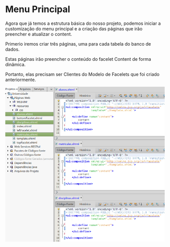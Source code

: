 # Menu Principal

Agora que já temos a estrutura básica do nosso projeto, podemos iniciar a customização do menu principal e a criação das páginas que irão preencher e atualizar o content.

Primerio iremos criar três páginas, uma para cada tabela do banco de dados.

Estas páginas irão preencher o conteúdo do facelet Content de forma dinâmica. 

Portanto, elas precisam ser Clientes do Modelo de Facelets que foi criado anteriormente.

![](/assets/clientesdomodelo3crud.png)

